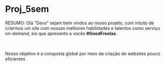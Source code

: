 # Proj_5sem
 <p>RESUMO: Olá "Devs" sejam bem vindos ao nosso projeto, com intuito de criarmos um site com nossas melhores habilidades e talentos como serviço on-demand, eis que apresento a vocês <strong>#GoodFreelas</strong>. </p> <br><br>
 Nosso objetivo é a conquista global por meio da criação de websites pouco eficientes